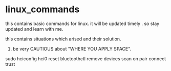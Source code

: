 # linux_commands
this contains basic commands for linux. it will be updated  timely . so stay updated and learn with me.

this contains situations which arised and their solution.

1. be very CAUTIOUS about "WHERE YOU APPLY SPACE".



sudo hciconfig hci0 reset
bluetoothctl
remove <MAC address of your headphones>
devices
scan on
pair <MAC address>
connect <MAC address>
trust <MAC address>
